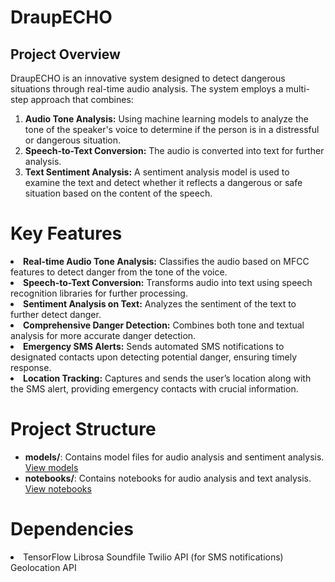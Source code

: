 # <bold>DraupECHO</bold><br>
## <bold>Project Overview</bold><br>
DraupECHO is an innovative system designed to detect dangerous situations through real-time audio analysis. The system employs a multi-step approach that combines:

1. <b>Audio Tone Analysis:</b> Using machine learning models to analyze the tone of the speaker's voice to determine if the person is in a distressful or dangerous situation.
2. <b>Speech-to-Text Conversion:</b> The audio is converted into text for further analysis.
3. <b>Text Sentiment Analysis:</b> A sentiment analysis model is used to examine the text and detect whether it reflects a dangerous or safe situation based on the content of the speech.

# Key Features
<li><b>Real-time Audio Tone Analysis:</b> Classifies the audio based on MFCC features to detect danger from the tone of the voice.</li>
<li><b>Speech-to-Text Conversion:</b> Transforms audio into text using speech recognition libraries for further processing.</li>
<li><b>Sentiment Analysis on Text:</b> Analyzes the sentiment of the text to further detect danger.</li>
<li><b>Comprehensive Danger Detection:</b> Combines both tone and textual analysis for more accurate danger detection.</li>
<li><b>Emergency SMS Alerts:</b> Sends automated SMS notifications to designated contacts upon detecting potential danger, ensuring timely response.</li>
<li><b>Location Tracking:</b> Captures and sends the user’s location along with the SMS alert, providing emergency contacts with crucial information.</li>

# Project Structure
- **models/**: Contains model files for audio analysis and sentiment analysis. [View models](./models)
- **notebooks/**: Contains notebooks for audio analysis and text analysis. [View notebooks](./notebooks)


# Dependencies
<li>TensorFlow
Librosa
Soundfile
Twilio API (for SMS notifications)
Geolocation API</li>
